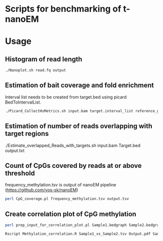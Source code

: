 # Scripts for benchmarking of t-nanoEM

# Usage

## Histogram of read length

```bash
./Nanoplot.sh read.fq output
```

## Estimation of bait coverage and fold enrichment

Interval list needs to be created from target.bed using picard BedToIntervalList.
```bash
./Picard_CollectHsMetrics.sh input.bam target.interval_list reference_genome.fa output.txt
```


## Estimation of number of reads overlapping with target regions

./Estimate_overlapped_Reads_with_targets.sh input.bam Target.bed output.txt



## Count of CpGs covered by reads at or above threshold 

frequency_methylation.tsv is output of nanoEM pipeline (https://github.com/yos-sk/nanoEM)

```bash
perl CpG_coverage.pl frequency_methylation.tsv output.tsv
```


## Create correlation plot of CpG methylation

```bash
perl prep_input_for_correlation_plot.pl Sample1.bedgraph Sample2.bedgraph Sample1_vs_Sample2.tsv

Rscript Methylation_correlation.R Sample1_vs_Sample2.tsv Output.pdf Sample1 Sample2
```
